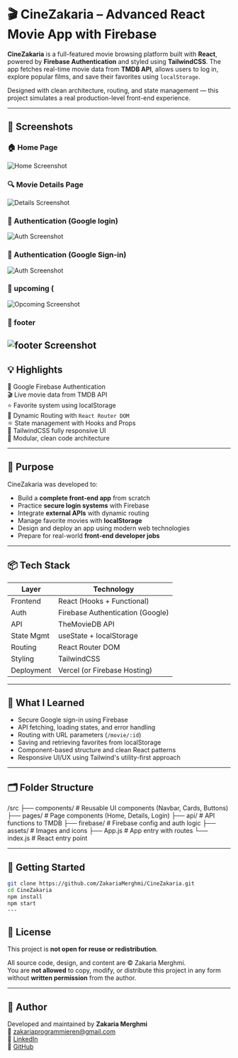 # 🎬 CineZakaria – Advanced React Movie App with Firebase

**CineZakaria** is a full-featured movie browsing platform built with **React**, powered by **Firebase Authentication** and styled using **TailwindCSS**. The app fetches real-time movie data from **TMDB API**, allows users to log in, explore popular films, and save their favorites using `localStorage`.

Designed with clean architecture, routing, and state management — this project simulates a real production-level front-end experience.

---

## 📸 Screenshots

### 🏠 Home Page  
![Home Screenshot](![Image](https://github.com/user-attachments/assets/d0592080-e65a-441c-b154-08be78a2c48d))

### 🔍 Movie Details Page  
![Details Screenshot](./screenshots/details.png)

### 🔐 Authentication (Google login)  
![Auth Screenshot](./screenshots/auth.png)

### 🔐 Authentication (Google Sign-in)  
![Auth Screenshot](./screenshots/auth.png)

### 🔐 upcoming ( 
![Opcoming Screenshot](./screenshots/auth.png)

### 🔐 footer 
![footer Screenshot](./screenshots/auth.png)
---

## 💡 Highlights

🔐 Google Firebase Authentication  
🎬 Live movie data from TMDB API  
⭐ Favorite system using localStorage  
📄 Dynamic Routing with `React Router DOM`  
⚛️ State management with Hooks and Props  
🎨 TailwindCSS fully responsive UI  
📁 Modular, clean code architecture

---

## 🎯 Purpose

CineZakaria was developed to:

- Build a **complete front-end app** from scratch  
- Practice **secure login systems** with Firebase  
- Integrate **external APIs** with dynamic routing  
- Manage favorite movies with **localStorage**  
- Design and deploy an app using modern web technologies  
- Prepare for real-world **front-end developer jobs**

---

## 📦 Tech Stack

| Layer        | Technology                        |
|--------------|------------------------------------|
| Frontend     | React (Hooks + Functional)         |
| Auth         | Firebase Authentication (Google)   |
| API          | TheMovieDB API                     |
| State Mgmt   | useState + localStorage            |
| Routing      | React Router DOM                   |
| Styling      | TailwindCSS                        |
| Deployment   | Vercel (or Firebase Hosting)       |

---

## 🧠 What I Learned

- Secure Google sign-in using Firebase  
- API fetching, loading states, and error handling  
- Routing with URL parameters (`/movie/:id`)  
- Saving and retrieving favorites from localStorage  
- Component-based structure and clean React patterns  
- Responsive UI/UX using Tailwind's utility-first approach

---

## 🗂️ Folder Structure

/src
├── components/ # Reusable UI components (Navbar, Cards, Buttons)
├── pages/ # Page components (Home, Details, Login)
├── api/ # API functions to TMDB
├── firebase/ # Firebase config and auth logic
├── assets/ # Images and icons
├── App.js # App entry with routes
└── index.js # React entry point


---

## 🧪 Getting Started

```bash
git clone https://github.com/ZakariaMerghmi/CineZakaria.git
cd CineZakaria
npm install
npm start
---
```
## 📄 License

This project is **not open for reuse or redistribution**.

All source code, design, and content are © Zakaria Merghmi.  
You are **not allowed** to copy, modify, or distribute this project in any form without **written permission** from the author.

---

## 👤 Author

Developed and maintained by **Zakaria Merghmi**  
📧 zakariaprogrammieren@gmail.com  
🔗 [LinkedIn](https://www.linkedin.com/in/zakaria-merghmi-77877a312)  
🔗 [GitHub](https://github.com/ZakariaMerghmi)

